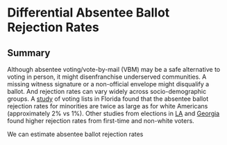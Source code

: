 # Differential Absentee Ballot Rejection Rates

## Summary

Although absentee voting/vote-by-mail (VBM) may be a safe alternative to voting in person, it might disenfranchise underserved communities. A missing witness signature or a non-official envelope might disqualify a ballot. And rejection rates can vary widely across socio-demographic groups. A [study](https://electionscience.clas.ufl.edu/files/2020/04/Baringer_Herron_Smith_VBM_FL.pdf) of voting lists in Florida found that the absentee ballot rejection rates for minorities are twice as large as for white Americans (approximately 2% vs 1%). Other studies from elections in [LA](https://www.sciencedirect.com/science/article/pii/S0261379408000796) and [Georgia](https://electionscience.clas.ufl.edu/files/2020/05/GA_Venmo.pdf)  found higher rejection rates from first-time and non-white voters.

We can estimate absentee ballot rejection rates

